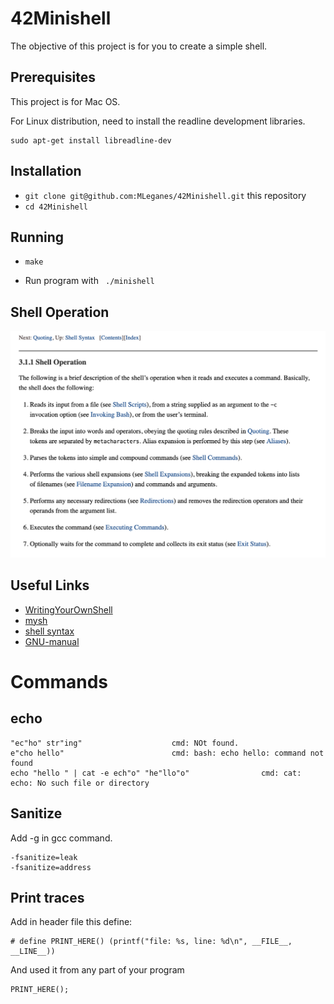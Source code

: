 # 42Minishell

The objective of this project is for you to create a simple shell.

## Prerequisites

This project is for Mac OS.

For Linux distribution, need to install the readline development libraries.

	sudo apt-get install libreadline-dev 
	

## Installation

* `git clone git@github.com:MLeganes/42Minishell.git` this repository
* `cd 42Minishell`

## Running
 
* `make`

* Run program with ``` ./minishell```
  
## Shell Operation
![shell_operation](readme_additions/shell_operation.png)

## Useful Links

* [WritingYourOwnShell](https://www.cs.purdue.edu/homes/grr/SystemsProgrammingBook/Book/Chapter5-WritingYourOwnShell.pdf)
* [mysh](https://github.com/Swoorup/mysh)
* [shell syntax](https://pubs.opengroup.org/onlinepubs/009695399/utilities/xcu_chap02.html)
* [GNU-manual](https://www.gnu.org/savannah-checkouts/gnu/bash/manual/)


# Commands

## echo

	"ec"ho" str"ing"					cmd: NOt found.
	e"cho hello"						cmd: bash: echo hello: command not found
	echo "hello " | cat -e ech"o" "he"llo"o"				cmd: cat: echo: No such file or directory




## Sanitize

Add -g in gcc command.

	-fsanitize=leak
	-fsanitize=address


## Print traces

Add in header file this define:

	# define PRINT_HERE() (printf("file: %s, line: %d\n", __FILE__, __LINE__))

And used it from any part of your program

	PRINT_HERE();